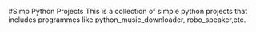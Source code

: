 #Simp Python Projects
This is a collection of simple python projects that includes programmes
like python_music_downloader, robo_speaker,etc.
